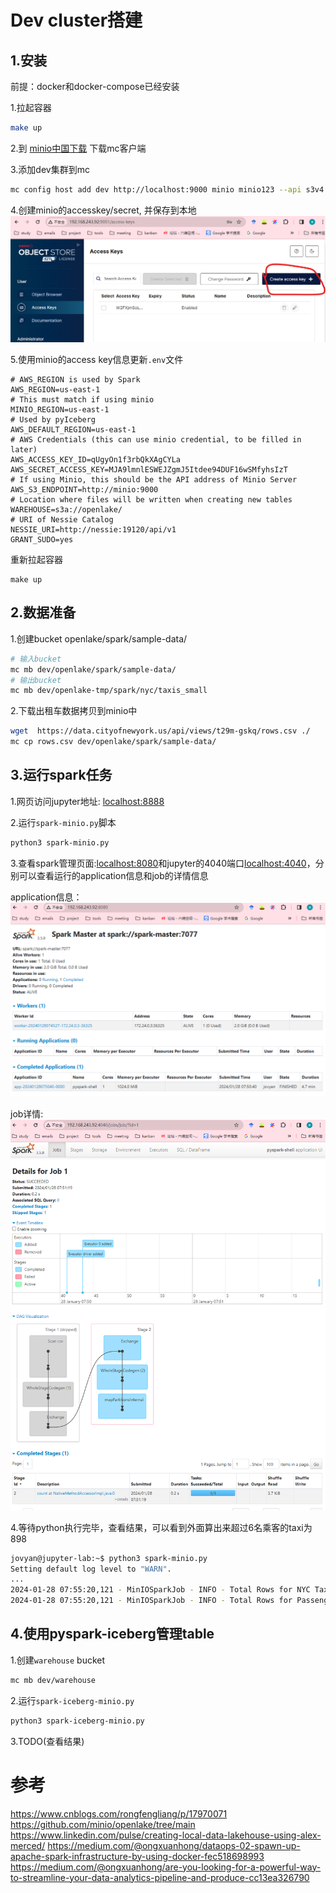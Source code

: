 # Dev cluster搭建

## 1.安装

前提：docker和docker-compose已经安装

1.拉起容器

```bash
make up
```

2.到 [minio中国下载](http://dltest.minio.org.cn/client/mc/release/) 下载mc客户端

3.添加dev集群到mc
```bash
mc config host add dev http://localhost:9000 minio minio123 --api s3v4
```

4.创建minio的accesskey/secret, 并保存到本地
![创建minio access key](./img/minio-access-key.png)

5.使用minio的access key信息更新`.env`文件
```
# AWS_REGION is used by Spark
AWS_REGION=us-east-1
# This must match if using minio
MINIO_REGION=us-east-1
# Used by pyIceberg
AWS_DEFAULT_REGION=us-east-1
# AWS Credentials (this can use minio credential, to be filled in later)
AWS_ACCESS_KEY_ID=qUgyOn1f3rbQkXAgCYLa
AWS_SECRET_ACCESS_KEY=MJA9lmnlESWEJZgmJ5Itdee94DUF16wSMfyhsIzT
# If using Minio, this should be the API address of Minio Server
AWS_S3_ENDPOINT=http://minio:9000
# Location where files will be written when creating new tables
WAREHOUSE=s3a://openlake/
# URI of Nessie Catalog
NESSIE_URI=http://nessie:19120/api/v1
GRANT_SUDO=yes
```

重新拉起容器
```
make up
```


## 2.数据准备
1.创建bucket openlake/spark/sample-data/

```bash
# 输入bucket
mc mb dev/openlake/spark/sample-data/
# 输出bucket
mc mb dev/openlake-tmp/spark/nyc/taxis_small
```

2.下载出租车数据拷贝到minio中

```bash
wget  https://data.cityofnewyork.us/api/views/t29m-gskq/rows.csv ./
mc cp rows.csv dev/openlake/spark/sample-data/
```


## 3.运行spark任务
1.网页访问jupyter地址: <localhost:8888>

2.运行`spark-minio.py`脚本

```bash
python3 spark-minio.py
```

3.查看spark管理页面:<localhost:8080>和jupyter的4040端口<localhost:4040>，分别可以查看运行的application信息和job的详情信息

application信息：
![spark application](./img/spark-ui.png)

job详情:
![spark job详情](./img/spark-job.png)

4.等待python执行完毕，查看结果，可以看到外面算出来超过6名乘客的taxi为898
```bash
jovyan@jupyter-lab:~$ python3 spark-minio.py 
Setting default log level to "WARN".
...
2024-01-28 07:55:20,121 - MinIOSparkJob - INFO - Total Rows for NYC Taxi Data: 91704300               
2024-01-28 07:55:20,121 - MinIOSparkJob - INFO - Total Rows for Passenger Count > 6: 898
```

## 4.使用pyspark-iceberg管理table
1.创建`warehouse` bucket

```bash
mc mb dev/warehouse
```

2.运行`spark-iceberg-minio.py`

```bash
python3 spark-iceberg-minio.py
```
3.TODO(查看结果)



# 参考

<https://www.cnblogs.com/rongfengliang/p/17970071>
<https://github.com/minio/openlake/tree/main>
<https://www.linkedin.com/pulse/creating-local-data-lakehouse-using-alex-merced/>
<https://medium.com/@ongxuanhong/dataops-02-spawn-up-apache-spark-infrastructure-by-using-docker-fec518698993>
<https://medium.com/@ongxuanhong/are-you-looking-for-a-powerful-way-to-streamline-your-data-analytics-pipeline-and-produce-cc13ea326790>